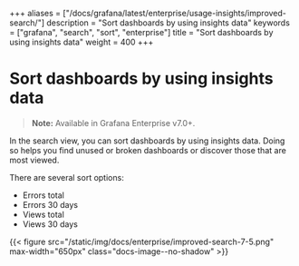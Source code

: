 +++
aliases = ["/docs/grafana/latest/enterprise/usage-insights/improved-search/"]
description = "Sort dashboards by using insights data"
keywords = ["grafana", "search", "sort", "enterprise"]
title = "Sort dashboards by using insights data"
weight = 400
+++

# Sort dashboards by using insights data

> **Note:** Available in Grafana Enterprise v7.0+.

In the search view, you can sort dashboards by using insights data. Doing so helps you find unused or broken dashboards or discover those that are most viewed.

There are several sort options:

- Errors total
- Errors 30 days
- Views total
- Views 30 days

{{< figure src="/static/img/docs/enterprise/improved-search-7-5.png" max-width="650px" class="docs-image--no-shadow" >}}

